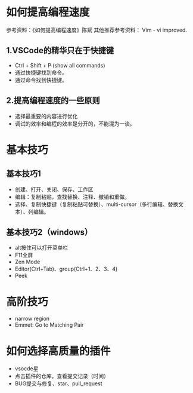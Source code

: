 # 如何提高编程速度
参考资料：《如何提高编程速度》陈斌
其他推荐参考资料： Vim - vi improved.

## 1.VSCode的精华只在于快捷键
- Ctrl + Shift + P (show all commands)
- 通过快捷键找到命令。
- 通过命令找到快捷键。

## 2.提高编程速度的一些原则
- 选择最重要的内容进行优化
- 调试的效率和编程的效率是分开的，不能混为一谈。

# 基本技巧
## 基本技巧1
- 创建、打开、关闭、保存、工作区
- 编辑：复制粘贴，查找替换、注释、撤销和重做。
- 选择、复制快捷键（复制粘贴可替换）、multi-cursor（多行编辑、替换文本）、列编辑。

## 基本技巧2（windows）
- alt按住可以打开菜单栏
- F11全屏
- Zen Mode
- Editor(Ctrl+Tab)、group(Ctrl+1、2、3、4)
- Peek

# 高阶技巧
- narrow region
- Emmet: Go to Matching Pair

# 如何选择高质量的插件
- vsocde星
- 点击插件的仓库，查看提交记录（时间）
- BUG提交与修复、star、pull_request

